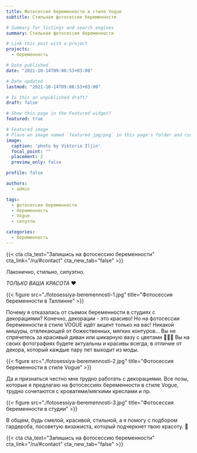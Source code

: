 ```yaml
---
title: Фотосессия беременности в стиле Vogue
subtitle: Стильная фотосессия беременности

# Summary for listings and search engines
summary: Стильная фотосессия беременности

# Link this post with a project
projects: 
  - беременность

# Date published
date: "2021-10-14T09:08:53+03:00"

# Date updated
lastmod: "2021-10-14T09:08:53+03:00"

# Is this an unpublished draft?
draft: false

# Show this page in the Featured widget?
featured: true

# Featured image
# Place an image named `featured.jpg/png` in this page's folder and customize its options here.
image:
  caption: 'photo by Viktoria Iljin'
  focal_point: ""
  placement: 2
  preview_only: false

profile: false

authors:
  - admin

tags:
  - фотосессия беременности
  - беременность
  - Vogue
  - силуэты

categories:
  - беременность
---
```

{{< cta cta_text="Запишись на фотосессию беременности" cta_link="/ru/#contact" cta_new_tab="false" >}}

Лаконично, стильно, силуэтно. 

_ТОЛЬКО ВАША КРАСОТА_ ❤️

{{< figure src="./fotosessiya-beremennosti-1.jpg" title="Фотосессия беременности в Таллинне" >}}

Почему я отказалась от съемок беременности в студиях с декорациями? 
Конечно, декорации - это красиво! Но на фотосессии беременности в стиле VOGUE идёт акцент только на вас! Никакой мишуры, отвлекающей от божественных, мягких контуров... Вы не спрячетесь за красивый диван или шикарную вазу с цветами 🤷🏼‍♀️ Вы на своих фотографиях будете актуальны и красивы всегда, в отличие от декора, который каждые пару лет выходит из моды. 

{{< figure src="./fotosessiya-beremennosti-2.jpg" title="Фотосессия беременности в стиле Vogue" >}}

Да и признаться честно мне трудно работать с декорациями. Все позы, которые я предлагаю на фотосессиях беременности в стиле Vogue, трудно сочетаются с кроватями/мягкими креслами и пр.

{{< figure src="./fotosessiya-beremennosti-3.jpg" title="Фотосессия беременности в студии" >}}

В общем, будь смелой, красивой, стильной, а я помогу с подбором гардероба, посоветую визажиста, который подчеркнет твою красоту. 🥰 

{{< cta cta_text="Запишись на фотосессию беременности" cta_link="/ru/#contact" cta_new_tab="false" >}}